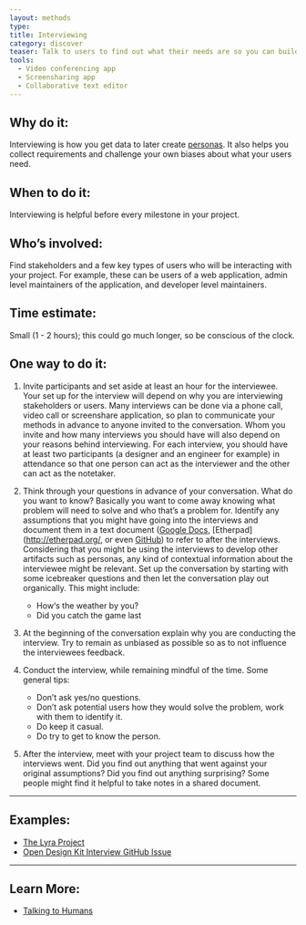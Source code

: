 ```yaml
---
layout: methods
type:
title: Interviewing
category: discover
teaser: Talk to users to find out what their needs are so you can build a product they'll love.
tools:
  - Video conferencing app
  - Screensharing app
  - Collaborative text editor
---
```


## Why do it:

Interviewing is how you get data to later create [personas](/methods/personas/). It also helps you collect requirements and challenge your own biases about what your users need.

## When to do it:

Interviewing is helpful before every milestone in your project.

## Who’s involved:

Find stakeholders and a few key types of users who will be interacting with your project. For example, these can be users of a web application, admin level maintainers of the application, and developer level maintainers.


## Time estimate:

Small (1 - 2 hours); this could go much longer, so be conscious of the clock.

## One way to do it:

1. Invite participants and set aside at least an hour for the interviewee. Your set up for the interview will depend on why you are interviewing stakeholders or users. Many interviews can be done via a phone call, video call or screenshare application, so plan to communicate your methods in advance to anyone invited to the conversation. Whom you invite and how many interviews you should have will also depend on your reasons behind interviewing. For each interview, you should have at least two participants (a designer and an engineer for example) in attendance so that one person can act as the interviewer and the other can act as the notetaker.

2. Think through your questions in advance of your conversation. What do you want to know? Basically you want to come away knowing what problem will need to solve  and who that’s a problem for. Identify any assumptions that you might have going into the interviews and document them in a text document ([Google Docs](https://docs.google.com), [Etherpad](http://etherpad.org/, or even [GitHub](https://github.com/)) to refer to after the interviews.  Considering that you might be using the interviews to develop other artifacts such as personas, any kind of contextual information about the interviewee might be relevant. Set up the conversation by starting with some icebreaker questions and then let the conversation play out organically. This might include:

    - How‘s the weather by you?
    - Did you catch the game last


3. At the beginning of the conversation explain why you are conducting the interview. Try to remain as unbiased as possible so as to not influence the interviewees feedback.


4. Conduct the interview, while remaining mindful of the time. Some general tips:

    - Don’t ask yes/no questions.
    - Don’t ask potential users how they would solve the problem, work with them to identify it.
    - Do keep it casual.
    - Do try to get to know the person.

5. After the interview, meet with your project team to discuss how the interviews went. Did you find out anything that went against your original assumptions? Did you find out anything surprising? Some people might find it helpful to take notes in a shared document.

---

## Examples:

* [The Lyra Project](https://github.com/vega/lyra/search?q=persona&type=Issues&utf8=%E2%9C%93)
* [Open Design Kit Interview GitHub Issue](https://github.com/bocoup/opendesignkit/issues/7)

---

## Learn More:
* [Talking to Humans](http://www.talkingtohumans.com/)
